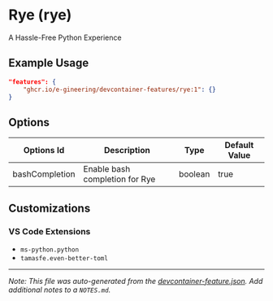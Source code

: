 
# Rye (rye)

A Hassle-Free Python Experience

## Example Usage

```json
"features": {
    "ghcr.io/e-gineering/devcontainer-features/rye:1": {}
}
```

## Options

| Options Id | Description | Type | Default Value |
|-----|-----|-----|-----|
| bashCompletion | Enable bash completion for Rye | boolean | true |

## Customizations

### VS Code Extensions

- `ms-python.python`
- `tamasfe.even-better-toml`



---

_Note: This file was auto-generated from the [devcontainer-feature.json](https://github.com/e-gineering/devcontainer-features/blob/main/src/rye/devcontainer-feature.json).  Add additional notes to a `NOTES.md`._

